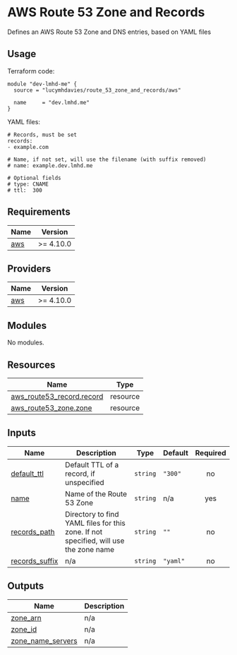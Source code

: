 # AWS Route 53 Zone and Records

Defines an AWS Route 53 Zone and DNS entries, based on YAML files

## Usage

Terraform code:

```
module "dev-lmhd-me" {
  source = "lucymhdavies/route_53_zone_and_records/aws"

  name     = "dev.lmhd.me"
}
```

YAML files:

```
# Records, must be set
records:
- example.com

# Name, if not set, will use the filename (with suffix removed)
# name: example.dev.lmhd.me

# Optional fields
# type: CNAME
# ttl:  300
```

## Requirements

| Name | Version |
|------|---------|
| <a name="requirement_aws"></a> [aws](#requirement\_aws) | >= 4.10.0 |

## Providers

| Name | Version |
|------|---------|
| <a name="provider_aws"></a> [aws](#provider\_aws) | >= 4.10.0 |

## Modules

No modules.

## Resources

| Name | Type |
|------|------|
| [aws_route53_record.record](https://registry.terraform.io/providers/hashicorp/aws/latest/docs/resources/route53_record) | resource |
| [aws_route53_zone.zone](https://registry.terraform.io/providers/hashicorp/aws/latest/docs/resources/route53_zone) | resource |

## Inputs

| Name | Description | Type | Default | Required |
|------|-------------|------|---------|:--------:|
| <a name="input_default_ttl"></a> [default\_ttl](#input\_default\_ttl) | Default TTL of a record, if unspecified | `string` | `"300"` | no |
| <a name="input_name"></a> [name](#input\_name) | Name of the Route 53 Zone | `string` | n/a | yes |
| <a name="input_records_path"></a> [records\_path](#input\_records\_path) | Directory to find YAML files for this zone. If not specified, will use the zone name | `string` | `""` | no |
| <a name="input_records_suffix"></a> [records\_suffix](#input\_records\_suffix) | n/a | `string` | `"yaml"` | no |

## Outputs

| Name | Description |
|------|-------------|
| <a name="output_zone_arn"></a> [zone\_arn](#output\_zone\_arn) | n/a |
| <a name="output_zone_id"></a> [zone\_id](#output\_zone\_id) | n/a |
| <a name="output_zone_name_servers"></a> [zone\_name\_servers](#output\_zone\_name\_servers) | n/a |
